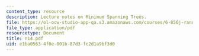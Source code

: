 ```yaml
---
content_type: resource
description: Lecture notes on Minimum Spanning Trees.
file: https://ol-ocw-studio-app-qa.s3.amazonaws.com/courses/6-856j-randomized-algorithms-fall-2002/e1ba05634f0e001b87d3fc2d1a9bf3d0_n14.pdf
file_type: application/pdf
resourcetype: Document
title: n14.pdf
uid: e1ba0563-4f0e-001b-87d3-fc2d1a9bf3d0
---
```

